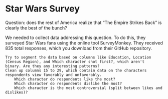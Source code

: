 # Star Wars Survey

Question: does the rest of America realize that “The Empire Strikes Back” is clearly the best of the bunch?

We needed to collect data addressing this question. To do this, they surveyed Star Wars fans using the online tool SurveyMonkey. They received 835 total responses, which you download from their GitHub repository.

    Try to segment the data based on columns like Education, Location (Census Region), and Which character shot first?, which aren't        binary. Are they any interesting patterns?
    Clean up columns 15 to 29, which contain data on the characters respondents view favorably and unfavorably.
        Which character do respondents like the most?
        Which character do respondents dislike the most?
        Which character is the most controversial (split between likes and dislikes)?
